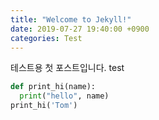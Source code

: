 ```yaml
---
title: "Welcome to Jekyll!"
date: 2019-07-27 19:40:00 +0900
categories: Test
---
```

테스트용 첫 포스트입니다.
test
```python
def print_hi(name):
  print("hello", name)
print_hi('Tom')
```
